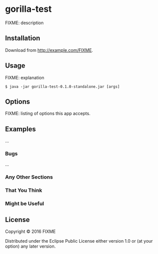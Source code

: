 # gorilla-test

FIXME: description

## Installation

Download from http://example.com/FIXME.

## Usage

FIXME: explanation

    $ java -jar gorilla-test-0.1.0-standalone.jar [args]

## Options

FIXME: listing of options this app accepts.

## Examples

...

### Bugs

...

### Any Other Sections
### That You Think
### Might be Useful

## License

Copyright © 2016 FIXME

Distributed under the Eclipse Public License either version 1.0 or (at
your option) any later version.
